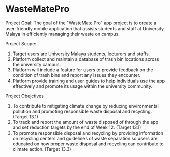 # WasteMatePro

Project Goal: 
The goal of the "WasteMate Pro" app project is to create a user-friendly mobile application that assists students and staff at University Malaya in efficiently managing their waste on campus.  

Project Scope: 
1. Target users are University Malaya students, lecturers and staffs. 
2. Platform collect and maintain a database of trash bin locations across the university campus.   
3. Platform will include a feature for users to provide feedback on the condition of trash bins and report any issues they encounter. 
4. Platform provide training and user guides to help individuals use the app effectively and promote its usage within the university community.
    
Project Obejctives
1. To contribute to mitigating climate change by reducing environmental pollution and promoting responsible waste disposal and recycling. (Target 13.1) 
2. To track and report the amount of waste disposed of through the app and set reduction targets by the end of Week 12. (Target 13.1) 
3. To promote responsible disposal and recycling by providing information on recycling centers and guidelines of waste separation so users are educated on how proper waste disposal and recycling can contribute to climate action. (Target 13.3) 
